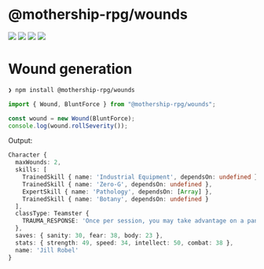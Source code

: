 # @mothership-rpg/wounds

![](https://badgers.space/npm/name/@mothership-rpg/wounds)
![](https://badgers.space/github/release/MothershipRPGTools/generators-ts)
![](https://badgers.space/github/license/MothershipRPGTools/generators-ts)
![](https://badgers.space/codeberg/stars/MothershipRPGTools/generators-ts)


# Wound generation

```bash
❯ npm install @mothership-rpg/wounds
```

```typescript
import { Wound, BluntForce } from "@mothership-rpg/wounds";

const wound = new Wound(BluntForce);
console.log(wound.rollSeverity());
```

Output:

```typescript
Character {
  maxWounds: 2,
  skills: [
    TrainedSkill { name: 'Industrial Equipment', dependsOn: undefined },
    TrainedSkill { name: 'Zero-G', dependsOn: undefined },
    ExpertSkill { name: 'Pathology', dependsOn: [Array] },
    TrainedSkill { name: 'Botany', dependsOn: undefined }
  ],
  classType: Teamster {
    TRAUMA_RESPONSE: 'Once per session, you may take advantage on a panic check.'
  },
  saves: { sanity: 30, fear: 38, body: 23 },
  stats: { strength: 49, speed: 34, intellect: 50, combat: 38 },
  name: 'Jill Robel'
}
```
